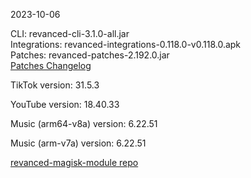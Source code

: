 2023-10-06
  
CLI: revanced-cli-3.1.0-all.jar  
Integrations: revanced-integrations-0.118.0-v0.118.0.apk  
Patches: revanced-patches-2.192.0.jar  
[Patches Changelog](https://github.com/revanced/revanced-patches/releases/tag/v2.192.0)  

TikTok version: 31.5.3  

YouTube version: 18.40.33  

Music (arm64-v8a) version: 6.22.51  

Music (arm-v7a) version: 6.22.51  

[revanced-magisk-module repo](https://github.com/j-hc/revanced-magisk-module)
